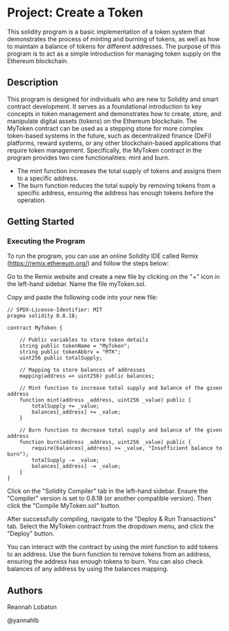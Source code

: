 # Project: Create a Token
This solidity program is a basic implementation of a token system that demonstrates the process of minting and burning of tokens, as well as how to maintain a balance of tokens for different addresses. The purpose of this program is to act as a simple introduction for managing token supply on the Ethereum blockchain.


## Description

This program is designed for individuals who are new to Solidity and smart contract development. It serves as a foundational introduction to key concepts in token management and demonstrates how to create, store, and manipulate digital assets (tokens) on the Ethereum blockchain. The MyToken contract can be used as a stepping stone for more complex token-based systems in the future, such as decentralized finance (DeFi) platforms, reward systems, or any other blockchain-based applications that require token management. Specifically, the MyToken contract in the program provides two core functionalities: mint and burn.
- The mint function increases the total supply of tokens and assigns them to a specific address.
- The burn function reduces the total supply by removing tokens from a specific address, ensuring the address has enough tokens before the operation.

## Getting Started

### Executing the Program
To run the program, you can use an online Solidity IDE called Remix (https://remix.ethereum.org/) and follow the steps below: 

Go to the Remix website and create a new file by clicking on the "+" icon in the left-hand sidebar. Name the file myToken.sol.

Copy and paste the following code into your new file:
```
// SPDX-License-Identifier: MIT
pragma solidity 0.8.18;

contract MyToken {

    // Public variables to store token details
    string public tokenName = "MyToken";
    string public tokenAbbrv = "MTK";
    uint256 public totalSupply;

    // Mapping to store balances of addresses
    mapping(address => uint256) public balances;

    // Mint function to increase total supply and balance of the given address
    function mint(address _address, uint256 _value) public {
        totalSupply += _value;
        balances[_address] += _value;
    }

    // Burn function to decrease total supply and balance of the given address
    function burn(address _address, uint256 _value) public {
        require(balances[_address] >= _value, "Insufficient balance to burn");
        totalSupply -= _value;
        balances[_address] -= _value;
    }
}
```
Click on the "Solidity Compiler" tab in the left-hand sidebar. Ensure the "Compiler" version is set to 0.8.18 (or another compatible version). Then click the "Compile MyToken.sol" button.

After successfully compiling, navigate to the "Deploy & Run Transactions" tab. Select the MyToken contract from the dropdown menu, and click the "Deploy" button.

You can interact with the contract by using the mint function to add tokens to an address. Use the burn function to remove tokens from an address, ensuring the address has enough tokens to burn. You can also check balances of any address by using the balances mapping.

## Authors

Reannah Lobaton

@yannahlb
